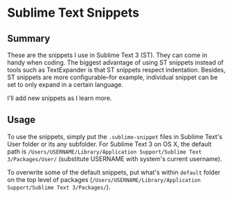 # Sublime Text Snippets

## Summary

These are the snippets I use in Sublime Text 3 (ST). They can come in handy when coding. The biggest advantage of using ST snippets instead of tools such as TextExpander is that ST snippets respect indentation. Besides, ST snippets are more configurable–for example, individual snippet can be set to only expand in a certain language.

I'll add new snippets as I learn more. 

## Usage

To use the snippets, simply put the `.sublime-snippet` files in Sublime Text's User folder or its any subfolder. For Sublime Text 3 on OS X, the default path is `/Users/USERNAME/Library/Application Support/Sublime Text 3/Packages/User/` (substitute USERNAME with system's current username).

To overwrite some of the default snippets, put what's within `default` folder on the top level of packages (`/Users/USERNAME/Library/Application Support/Sublime Text 3/Packages/`).
